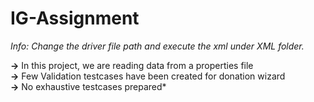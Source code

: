 # IG-Assignment

*Info: Change the driver file path and execute the xml under XML folder.*

**->** In this project, we are reading data from a properties file <br />
**->** Few Validation testcases have been created for donation wizard  <br />
**->** No exhaustive testcases prepared*
